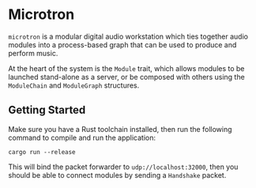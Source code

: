 # Microtron

`microtron` is a modular digital audio workstation which ties together audio modules into a process-based graph that can be used to produce and perform music.

At the heart of the system is the `Module` trait, which allows modules to be launched stand-alone as a server, or be composed with others using the `ModuleChain` and `ModuleGraph` structures.

## Getting Started

Make sure you have a Rust toolchain installed, then run the following command to compile and run the application:

```
cargo run --release
```

This will bind the packet forwarder to  `udp://localhost:32000`, then you should be able to connect modules by sending a `Handshake` packet.
